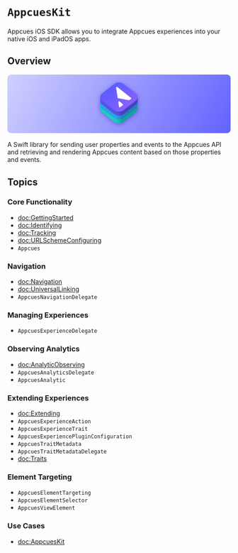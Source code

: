 # ``AppcuesKit``

Appcues iOS SDK allows you to integrate Appcues experiences into your native iOS and iPadOS apps.

## Overview

![AppcuesKit icon](banner.png)

A Swift library for sending user properties and events to the Appcues API and retrieving and rendering Appcues content based on those properties and events.

## Topics

### Core Functionality

- <doc:GettingStarted>
- <doc:Identifying>
- <doc:Tracking>
- <doc:URLSchemeConfiguring>
- ``Appcues``

### Navigation
- <doc:Navigation>
- <doc:UniversalLinking>
- ``AppcuesNavigationDelegate``

### Managing Experiences

- ``AppcuesExperienceDelegate``

### Observing Analytics

- <doc:AnalyticObserving>
- ``AppcuesAnalyticsDelegate``
- ``AppcuesAnalytic``

### Extending Experiences

- <doc:Extending>
- ``AppcuesExperienceAction``
- ``AppcuesExperienceTrait``
- ``AppcuesExperiencePluginConfiguration``
- ``AppcuesTraitMetadata``
- ``AppcuesTraitMetadataDelegate``
- <doc:Traits>

### Element Targeting
- ``AppcuesElementTargeting``
- ``AppcuesElementSelector``
- ``AppcuesViewElement``

### Use Cases
- <doc:AppcuesKit>
